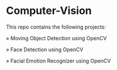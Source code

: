 # Computer-Vision

This repo contains the following projects:

» Moving Object Detection using OpenCV

» Face Detection using OpenCV

» Facial Emotion Recognizer using OpenCV

